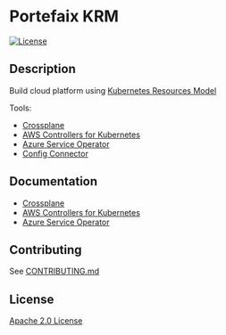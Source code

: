 # Portefaix KRM

[![License](https://img.shields.io/badge/License-Apache%202.0-blue.svg)](https://opensource.org/licenses/Apache-2.0)

## Description

Build cloud platform using [Kubernetes Resources Model](https://github.com/kubernetes/community/blob/master/contributors/design-proposals/architecture/resource-management.md)

Tools:

* [Crossplane](https://crossplane.io)
* [AWS Controllers for Kubernetes](https://aws-controllers-k8s.github.io/community/)
* [Azure Service Operator](https://github.com/Azure/azure-service-operator)
* [Config Connector](https://cloud.google.com/config-connector/docs/overview)

## Documentation

* [Crossplane](./krm/crossplane)
* [AWS Controllers for Kubernetes](./krm/ack/)
* [Azure Service Operator](./krm/aso/)

## Contributing

See [CONTRIBUTING.md](./CONTRIBUTING.md)

## License

[Apache 2.0 License](./LICENSE)
